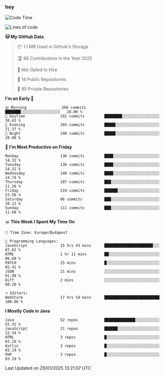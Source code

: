 ### hey

<!--START_SECTION:waka-->
![Code Time](http://img.shields.io/badge/Code%20Time-1%2C067%20hrs%201%20min-blue)

![Lines of code](https://img.shields.io/badge/From%20Hello%20World%20I%27ve%20Written-1.7%20million%20lines%20of%20code-blue)

**🐱 My GitHub Data** 

> 📦 1.1 MB Used in GitHub's Storage 
 > 
> 🏆 66 Contributions in the Year 2025
 > 
> 🚫 Not Opted to Hire
 > 
> 📜 14 Public Repositories 
 > 
> 🔑 85 Private Repositories 
 > 
**I'm an Early 🐤** 

```text
🌞 Morning                266 commits         ███████░░░░░░░░░░░░░░░░░░   28.00 % 
🌆 Daytime                291 commits         ████████░░░░░░░░░░░░░░░░░   30.63 % 
🌃 Evening                203 commits         █████░░░░░░░░░░░░░░░░░░░░   21.37 % 
🌙 Night                  190 commits         █████░░░░░░░░░░░░░░░░░░░░   20.00 % 
```
📅 **I'm Most Productive on Friday** 

```text
Monday                   136 commits         ████░░░░░░░░░░░░░░░░░░░░░   14.32 % 
Tuesday                  136 commits         ████░░░░░░░░░░░░░░░░░░░░░   14.32 % 
Wednesday                140 commits         ████░░░░░░░░░░░░░░░░░░░░░   14.74 % 
Thursday                 107 commits         ███░░░░░░░░░░░░░░░░░░░░░░   11.26 % 
Friday                   224 commits         ██████░░░░░░░░░░░░░░░░░░░   23.58 % 
Saturday                 96 commits          ███░░░░░░░░░░░░░░░░░░░░░░   10.11 % 
Sunday                   111 commits         ███░░░░░░░░░░░░░░░░░░░░░░   11.68 % 
```


📊 **This Week I Spent My Time On** 

```text
🕑︎ Time Zone: Europe/Budapest

💬 Programming Languages: 
JavaScript               15 hrs 43 mins      ██████████████████████░░░   87.82 % 
HTML                     1 hr 11 mins        ██░░░░░░░░░░░░░░░░░░░░░░░   06.68 % 
PATCH                    25 mins             █░░░░░░░░░░░░░░░░░░░░░░░░   02.41 % 
JSON                     21 mins             ░░░░░░░░░░░░░░░░░░░░░░░░░   01.99 % 
Diff                     2 mins              ░░░░░░░░░░░░░░░░░░░░░░░░░   00.28 % 

🔥 Editors: 
WebStorm                 17 hrs 54 mins      █████████████████████████   100.00 % 
```

**I Mostly Code in Java** 

```text
Java                     52 repos            ██████████████░░░░░░░░░░░   55.32 % 
JavaScript               21 repos            ██████░░░░░░░░░░░░░░░░░░░   22.34 % 
HTML                     3 repos             █░░░░░░░░░░░░░░░░░░░░░░░░   03.19 % 
Kotlin                   3 repos             █░░░░░░░░░░░░░░░░░░░░░░░░   03.19 % 
PHP                      3 repos             █░░░░░░░░░░░░░░░░░░░░░░░░   03.19 % 
```




 Last Updated on 29/01/2025 13:21:07 UTC
<!--END_SECTION:waka-->

